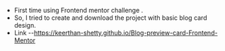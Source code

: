 - First time using Frontend mentor challenge .
- So, I tried to create and download the project with basic blog card design.
- Link  --https://keerthan-shetty.github.io/Blog-preview-card-Frontend-Mentor
